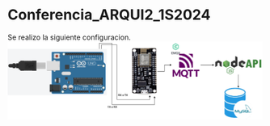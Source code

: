 # Conferencia_ARQUI2_1S2024
Se realizo la siguiente configuracion.
![img](./wifi_mqtt_bd.drawio.png)
